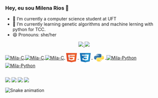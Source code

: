 ### Hey, eu sou Milena Rios 🫶


- 🔭 I’m currently a computer science student at UFT
- 🌱 I’m currently learning genetic algorithms and machine lerning with python for TCC. 
- 😄 Pronouns: she/her


<div align="center">
  <a href="https://github.com/milenacrios">
  <img height="180em" src="https://github-readme-stats.vercel.app/api?username=milenacrios&show_icons=true&theme=dracula&include_all_commits=true&count_private=true"/>
  <img height="180em" src="https://github-readme-stats.vercel.app/api/top-langs/?username=milenacrios&layout=compact&langs_count=7&theme=dracula"/>
</div>

<div style="display: inline_block"><br>
  <img align="center" alt="Mila-C" height="30" width="40" src="https://cdn.jsdelivr.net/gh/devicons/devicon/icons/c/c-original.svg">
  <img align="center" alt="Mila-C" height="30" width="40" src="https://cdn.jsdelivr.net/gh/devicons/devicon/icons/dart/dart-original.svg">
  <img align="center" alt="Mila-C" height="30" width="40" src="https://cdn.jsdelivr.net/gh/devicons/devicon/icons/flutter/flutter-original.svg">
  <img align="center" alt="Mila-HTML" height="30" width="40" src="https://raw.githubusercontent.com/devicons/devicon/master/icons/html5/html5-original.svg">
  <img align="center" alt="Mila-CSS" height="30" width="40" src="https://raw.githubusercontent.com/devicons/devicon/master/icons/css3/css3-original.svg">
  <img align="center" alt="Mila-Python" height="30" width="40" src="https://raw.githubusercontent.com/devicons/devicon/master/icons/python/python-original.svg">
  <img align="center" alt="Mila-Python" height="30" width="40" src="https://cdn.jsdelivr.net/gh/devicons/devicon/icons/postgresql/postgresql-original.svg">
   <img align="center" alt="Mila-Python" height="30" width="40" src="https://cdn.jsdelivr.net/gh/devicons/devicon/icons/php/php-original.svg">
  

  ##
  
<div> 
  <a href="https://www.youtube.com/channel/UCtvF5_mFxPSMJdSyvfLNtaw"><img src="https://img.shields.io/badge/YouTube-FF0000?style=for-the-badge&logo=youtube&logoColor=white" target="_blank"></a>
  <a href="https://www.instagram.com/riosmilena" target="_blank"><img src="https://img.shields.io/badge/-Instagram-%23E4405F?style=for-the-badge&logo=instagram&logoColor=white" target="_blank"></a>
  <a href = "mailto:milena.rios@mail.uft.edu.br"><img src="https://img.shields.io/badge/-Gmail-%23333?style=for-the-badge&logo=gmail&logoColor=white" target="_blank"></a>
  <a href="https://www.linkedin.com/in/milena-rios-1171731b1/" target="_blank"><img src="https://img.shields.io/badge/-LinkedIn-%230077B5?style=for-the-badge&logo=linkedin&logoColor=white" target="_blank"></a> 
 
</div>

![Snake animation](https://github.com/milenacrios/milenacrios/blob/output/github-contribution-grid-snake.svg)
